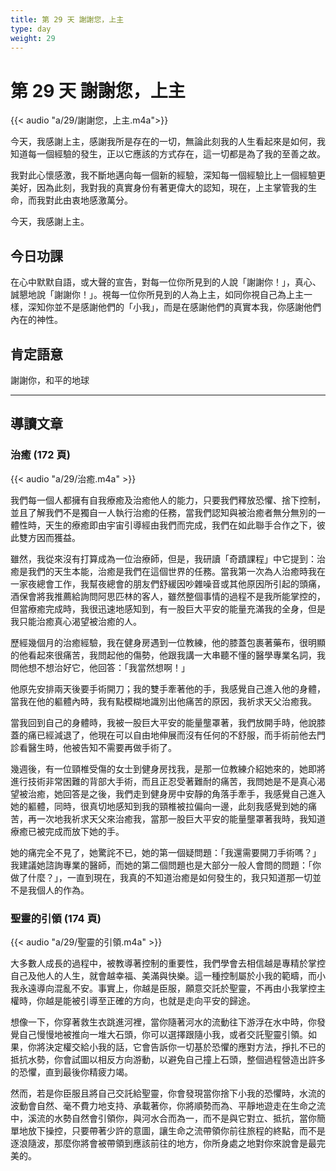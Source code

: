 ```yaml
---
title: 第 29 天 謝謝您，上主
type: day
weight: 29
---
```


# 第 29 天 謝謝您，上主

{{< audio "a/29/謝謝您，上主.m4a">}}

今天，我感謝上主，感謝我所是存在的一切，無論此刻我的人生看起來是如何，我知道每一個經驗的發生，正以它應該的方式存在，這一切都是為了我的至善之故。

我對此心懷感激，我不斷地邁向每一個新的經驗，深知每一個經驗比上一個經驗更美好，因為此刻，我對我的真實身份有著更偉大的認知，現在，上主掌管我的生命，而我對此由衷地感激萬分。

今天，我感謝上主。

## 今日功課

在心中默默自語，或大聲的宣告，對每一位你所見到的人說「謝謝你！」，真心、誠懇地說「謝謝你！」。視每一位你所見到的人為上主，如同你視自己為上主一樣，深知你並不是感謝他們的「小我」，而是在感謝他們的真實本我，你感謝他們內在的神性。

## 肯定語意

謝謝你，和平的地球

---

## 導讀文章

### 治癒 (172 頁)

{{< audio "a/29/治癒.m4a" >}}

我們每一個人都擁有自我療癒及治癒他人的能力，只要我們釋放恐懼、捨下控制，並且了解我們不是獨自一人執行治癒的任務，當我們認知與被治癒者無分無別的一體性時，天生的療癒即由宇宙引導經由我們而完成，我們在如此聯手合作之下，彼此雙方因而獲益。

雖然，我從來沒有打算成為一位治療師，但是，我研讀「奇蹟課程」中它提到：治癒是我們的天生本能，治癒是我們在這個世界的任務。當我第一次為人治癒時我在一家夜總會工作，我幫夜總會的朋友們舒緩因吵雜噪音或其他原因所引起的頭痛，酒保會將我推薦給詢問阿思匹林的客人，雖然整個事情的過程不是我所能掌控的，但當療癒完成時，我很迅速地感知到，有一股巨大平安的能量充滿我的全身，但是我只能治癒真心渴望被治癒的人。

歷經幾個月的治癒經驗，我在健身房遇到一位教練，他的膝蓋包裹著藥布，很明顯的他看起來很痛苦，我問起他的傷勢，他跟我講一大串聽不懂的醫學專業名詞，我問他想不想治好它，他回答：「我當然想啊！」

他原先安排兩天後要手術開刀；我的雙手牽著他的手，我感覺自己進入他的身體，當我在他的軀體內時，我有點模糊地識別出他痛苦的原因，我祈求天父治癒我。

當我回到自己的身體時，我被一股巨大平安的能量壟罩著，我們放開手時，他說膝蓋的痛已經減退了，他現在可以自由地伸展而沒有任何的不舒服，而手術前他去門診看醫生時，他被告知不需要再做手術了。

幾週後，有一位頸椎受傷的女士到健身房找我，是那一位教練介紹她來的，她即將進行技術非常困難的背部大手術，而且正忍受著難耐的痛苦，我問她是不是真心渴望被治癒，她回答是之後，我們走到健身房中安靜的角落手牽手，我感覺自己進入她的軀體，同時，很真切地感知到我的頸椎被拉偏向一邊，此刻我感覺到她的痛苦，再一次地我祈求天父來治癒我，當那一股巨大平安的能量壟罩著我時，我知道療癒已被完成而放下她的手。

她的痛完全不見了，她驚詫不已，她的第一個疑問題：「我還需要開刀手術嗎？」我建議她諮詢專業的醫師，而她的第二個問題也是大部分一般人會問的問題：「你做了什麼？」，一直到現在，我真的不知道治癒是如何發生的，我只知道那一切並不是我個人的作為。

### 聖靈的引領 (174 頁)

{{< audio "a/29/聖靈的引領.m4a" >}}

大多數人成長的過程中，被教導著控制的重要性，我們學會去相信越是專精於掌控自己及他人的人生，就會越幸福、美滿與快樂。這一種控制屬於小我的範疇，而小我永遠導向混亂不安。事實上，你越是臣服，願意交託於聖靈，不再由小我掌控主權時，你越是能被引導至正確的方向，也就是走向平安的歸途。

想像一下，你穿著救生衣跳進河裡，當你隨著河水的流動往下游浮在水中時，你發覺自己慢慢地被推向一堆大石頭，你可以選擇跟隨小我，或者交託聖靈引領。如果，你將決定權交給小我的話，它會告訴你一切基於恐懼的應對方法，掙扎不已的抵抗水勢，你會試圖以相反方向游動，以避免自己撞上石頭，整個過程營造出許多的恐懼，直到最後你精疲力竭。

然而，若是你臣服且將自己交託給聖靈，你會發現當你捨下小我的恐懼時，水流的波動會自然、毫不費力地支持、承載著你，你將順勢而為、平靜地遊走在生命之流中，溪流的水勢自然會引領你，與河水合而為一，而不是與它對立、抵抗，當你簡單地放下操控，只要帶著少許的意圖，讓生命之流帶領你前往旅程的終點，而不是逐浪隨波，那麼你將會被帶領到應該前往的地方，你所身處之地對你來說會是最完美的。
